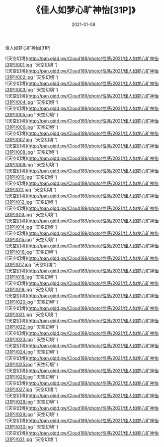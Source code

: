 ﻿---
layout: post
title:  《佳人如梦心旷神怡[31P]》
date:   2021-01-08
img: http://pan.gjdd.pw/Cloud189/photo/性感/2021/佳人如梦心旷神怡[31P]/000.jpg
categories: [美女, 性感, 泳衣]
---

佳人如梦心旷神怡[31P]



![天空幻境](http://pan.gjdd.pw/Cloud189/photo/性感/2021/佳人如梦心旷神怡[31P]/001.jpg ''天空幻境'') <br>
![天空幻境](http://pan.gjdd.pw/Cloud189/photo/性感/2021/佳人如梦心旷神怡[31P]/002.jpg ''天空幻境'') <br>
![天空幻境](http://pan.gjdd.pw/Cloud189/photo/性感/2021/佳人如梦心旷神怡[31P]/003.jpg ''天空幻境'') <br>
![天空幻境](http://pan.gjdd.pw/Cloud189/photo/性感/2021/佳人如梦心旷神怡[31P]/004.jpg ''天空幻境'') <br>
![天空幻境](http://pan.gjdd.pw/Cloud189/photo/性感/2021/佳人如梦心旷神怡[31P]/005.jpg ''天空幻境'') <br>
![天空幻境](http://pan.gjdd.pw/Cloud189/photo/性感/2021/佳人如梦心旷神怡[31P]/006.jpg ''天空幻境'') <br>
![天空幻境](http://pan.gjdd.pw/Cloud189/photo/性感/2021/佳人如梦心旷神怡[31P]/007.jpg ''天空幻境'') <br>
![天空幻境](http://pan.gjdd.pw/Cloud189/photo/性感/2021/佳人如梦心旷神怡[31P]/008.jpg ''天空幻境'') <br>
![天空幻境](http://pan.gjdd.pw/Cloud189/photo/性感/2021/佳人如梦心旷神怡[31P]/009.jpg ''天空幻境'') <br>
![天空幻境](http://pan.gjdd.pw/Cloud189/photo/性感/2021/佳人如梦心旷神怡[31P]/010.jpg ''天空幻境'') <br>
![天空幻境](http://pan.gjdd.pw/Cloud189/photo/性感/2021/佳人如梦心旷神怡[31P]/011.jpg ''天空幻境'') <br>
![天空幻境](http://pan.gjdd.pw/Cloud189/photo/性感/2021/佳人如梦心旷神怡[31P]/012.jpg ''天空幻境'') <br>
![天空幻境](http://pan.gjdd.pw/Cloud189/photo/性感/2021/佳人如梦心旷神怡[31P]/013.jpg ''天空幻境'') <br>
![天空幻境](http://pan.gjdd.pw/Cloud189/photo/性感/2021/佳人如梦心旷神怡[31P]/014.jpg ''天空幻境'') <br>
![天空幻境](http://pan.gjdd.pw/Cloud189/photo/性感/2021/佳人如梦心旷神怡[31P]/015.jpg ''天空幻境'') <br>
![天空幻境](http://pan.gjdd.pw/Cloud189/photo/性感/2021/佳人如梦心旷神怡[31P]/016.jpg ''天空幻境'') <br>
![天空幻境](http://pan.gjdd.pw/Cloud189/photo/性感/2021/佳人如梦心旷神怡[31P]/017.jpg ''天空幻境'') <br>
![天空幻境](http://pan.gjdd.pw/Cloud189/photo/性感/2021/佳人如梦心旷神怡[31P]/018.jpg ''天空幻境'') <br>
![天空幻境](http://pan.gjdd.pw/Cloud189/photo/性感/2021/佳人如梦心旷神怡[31P]/019.jpg ''天空幻境'') <br>
![天空幻境](http://pan.gjdd.pw/Cloud189/photo/性感/2021/佳人如梦心旷神怡[31P]/020.jpg ''天空幻境'') <br>
![天空幻境](http://pan.gjdd.pw/Cloud189/photo/性感/2021/佳人如梦心旷神怡[31P]/021.jpg ''天空幻境'') <br>
![天空幻境](http://pan.gjdd.pw/Cloud189/photo/性感/2021/佳人如梦心旷神怡[31P]/022.jpg ''天空幻境'') <br>
![天空幻境](http://pan.gjdd.pw/Cloud189/photo/性感/2021/佳人如梦心旷神怡[31P]/023.jpg ''天空幻境'') <br>
![天空幻境](http://pan.gjdd.pw/Cloud189/photo/性感/2021/佳人如梦心旷神怡[31P]/024.jpg ''天空幻境'') <br>
![天空幻境](http://pan.gjdd.pw/Cloud189/photo/性感/2021/佳人如梦心旷神怡[31P]/025.jpg ''天空幻境'') <br>
![天空幻境](http://pan.gjdd.pw/Cloud189/photo/性感/2021/佳人如梦心旷神怡[31P]/026.jpg ''天空幻境'') <br>
![天空幻境](http://pan.gjdd.pw/Cloud189/photo/性感/2021/佳人如梦心旷神怡[31P]/027.jpg ''天空幻境'') <br>
![天空幻境](http://pan.gjdd.pw/Cloud189/photo/性感/2021/佳人如梦心旷神怡[31P]/028.jpg ''天空幻境'') <br>
![天空幻境](http://pan.gjdd.pw/Cloud189/photo/性感/2021/佳人如梦心旷神怡[31P]/029.jpg ''天空幻境'') <br>
![天空幻境](http://pan.gjdd.pw/Cloud189/photo/性感/2021/佳人如梦心旷神怡[31P]/030.jpg ''天空幻境'') <br>
![天空幻境](http://pan.gjdd.pw/Cloud189/photo/性感/2021/佳人如梦心旷神怡[31P]/031.jpg ''天空幻境'') <br>